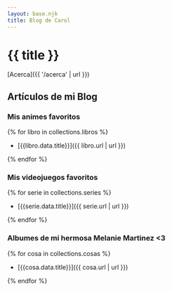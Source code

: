 ```yaml
---
layout: base.njk
title: Blog de Carol
---
```


# {{ title }}

[Acerca]({{ '/acerca' | url }})

## Artículos de mi Blog

### Mis animes favoritos 

{% for libro in collections.libros %}

- [{{libro.data.title}}]({{ libro.url | url }})

{% endfor %}

### Mis videojuegos favoritos

{% for serie in collections.series %}

- [{{serie.data.title}}]({{ serie.url | url }})

{% endfor %}

### Albumes de mi hermosa Melanie Martinez <3

{% for cosa in collections.cosas %}

- [{{cosa.data.title}}]({{ cosa.url | url }})

{% endfor %}


